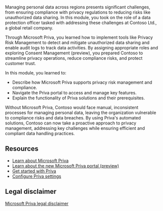Managing personal data across regions presents significant challenges, from ensuring compliance with privacy regulations to reducing risks like unauthorized data sharing. In this module, you took on the role of a data protection officer tasked with addressing these challenges at Contoso Ltd., a global retail company.

Through Microsoft Priva, you learned how to implement tools like Privacy Risk Management to detect and mitigate unauthorized data sharing and enable audit logs to track data activities. By assigning appropriate roles and exploring Consent Management (preview), you prepared Contoso to streamline privacy operations, reduce compliance risks, and protect customer trust.

In this module, you learned to:

- Describe how Microsoft Priva supports privacy risk management and compliance.
- Navigate the Priva portal to access and manage key features.
- Explain the functionality of Priva solutions and their prerequisites.

Without Microsoft Priva, Contoso would face manual, inconsistent processes for managing personal data, leaving the organization vulnerable to compliance risks and data breaches. By using Priva's automated solutions, Contoso can now take a proactive approach to privacy management, addressing key challenges while ensuring efficient and compliant data handling practices.

## Resources

- [Learn about Microsoft Priva](/privacy/priva/priva-overview?azure-portal=true)
- [Learn about the new Microsoft Priva portal (preview)](/privacy/priva/priva-portal?azure-portal=true)
- [Get started with Priva](/privacy/priva/priva-setup?azure-portal=true)
- [Configure Priva settings](/privacy/priva/priva-settings?azure-portal=true)

## Legal disclaimer

[Microsoft Priva legal disclaimer](/privacy/priva/priva-disclaimer?azure-portal=true)
